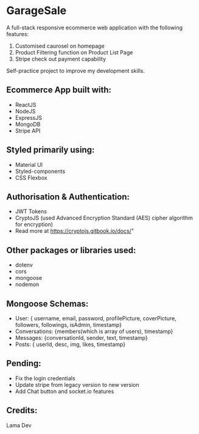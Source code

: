 # GarageSale

A full-stack responsive ecommerce web application with the following features:

1. Customised caurosel on homepage
2. Product Filtering function on Product List Page
3. Stripe check out payment capability

Self-practice project to improve my development skills.

## Ecommerce App built with:

- ReactJS
- NodeJS
- ExpressJS
- MongoDB
- Stripe API

## Styled primarily using:

- Material UI
- Styled-components
- CSS Flexbox

## Authorisation & Authentication:

- JWT Tokens
- CryptoJS (used Advanced Encryption Standard (AES) cipher algorithm for encryption)
- Read more at https://cryptojs.gitbook.io/docs/"

## Other packages or libraries used:

- dotenv
- cors
- mongoose
- nodemon

## Mongoose Schemas:

- User: { username, email, password, profilePicture, coverPicture, followers, followings, isAdmin, timestamp}
- Conversations: {members(which is array of users), timestamp}
- Messages: {conversationId, sender, text, timestamp}
- Posts: { userId, desc, img, likes, timestamp}

## Pending:

- Fix the login credentials
- Update stripe from legacy version to new version
- Add Chat button and socket.io features

## Credits:

Lama Dev
